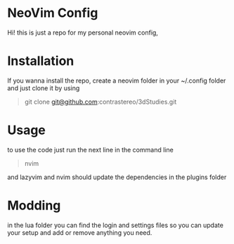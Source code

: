 # NeoVim Config

Hi! this is just a repo for my personal neovim config, 


# Installation
If you wanna install the repo, create a neovim folder in your ~/.config folder and just clone it by using 
> git clone git@github.com:contrastereo/3dStudies.git

# Usage
to use the code just run the next line in the command line
>nvim

and lazyvim and nvim should update the dependencies in the plugins folder

# Modding
in the lua folder you can find the login and settings files so you can update your setup and add or remove anything you need.


